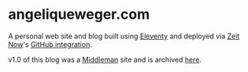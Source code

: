 # angeliqueweger.com

A personal web site and blog built using [Eleventy](https://www.11ty.dev/) and deployed via [Zeit Now](https://zeit.co/)'s [GitHub integration](https://zeit.co/github).

v1.0 of this blog was a [Middleman](https://middlemanapp.com/) site and is archived [here](https://github.com/angeliquejw/devj).
